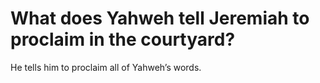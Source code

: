 # What does Yahweh tell Jeremiah to proclaim in the courtyard?

He tells him to proclaim all of Yahweh’s words.
